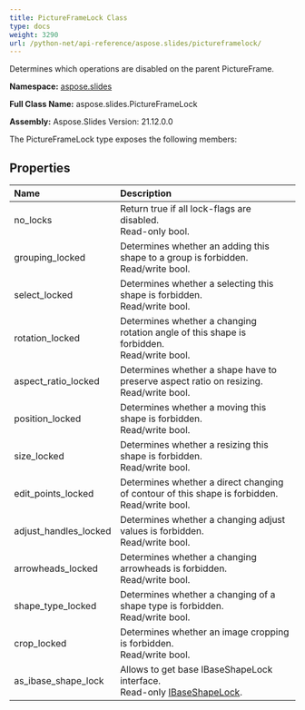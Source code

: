 ```yaml
---
title: PictureFrameLock Class
type: docs
weight: 3290
url: /python-net/api-reference/aspose.slides/pictureframelock/
---
```


Determines which operations are disabled on the parent PictureFrame.

**Namespace:** [aspose.slides](/slides/python-net/api-reference/aspose.slides/)

**Full Class Name:** aspose.slides.PictureFrameLock

**Assembly:**  Aspose.Slides Version: 21.12.0.0

The PictureFrameLock type exposes the following members:
## **Properties**
|**Name**|**Description**|
| :- | :- |
|no_locks|Return true if all lock-flags are disabled.<br/>            Read-only bool.|
|grouping_locked|Determines whether an adding this shape to a group is forbidden.<br/>            Read/write bool.|
|select_locked|Determines whether a selecting this shape is forbidden.<br/>            Read/write bool.|
|rotation_locked|Determines whether a changing rotation angle of this shape is forbidden.<br/>            Read/write bool.|
|aspect_ratio_locked|Determines whether a shape have to preserve aspect ratio on resizing.<br/>            Read/write bool.|
|position_locked|Determines whether a moving this shape is forbidden.<br/>            Read/write bool.|
|size_locked|Determines whether a resizing this shape is forbidden.<br/>            Read/write bool.|
|edit_points_locked|Determines whether a direct changing of contour of this shape is forbidden.<br/>            Read/write bool.|
|adjust_handles_locked|Determines whether a changing adjust values is forbidden.<br/>            Read/write bool.|
|arrowheads_locked|Determines whether a changing arrowheads is forbidden.<br/>            Read/write bool.|
|shape_type_locked|Determines whether a changing of a shape type is forbidden.<br/>            Read/write bool.|
|crop_locked|Determines whether an image cropping is forbidden.<br/>            Read/write bool.|
|as_ibase_shape_lock|Allows to get base IBaseShapeLock interface.<br/>            Read-only [IBaseShapeLock](/slides/python-net/api-reference/aspose.slides/ibaseshapelock/).|
